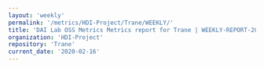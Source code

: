 ```yaml
---
layout: 'weekly'
permalink: '/metrics/HDI-Project/Trane/WEEKLY/'
title: 'DAI Lab OSS Metrics Metrics report for Trane | WEEKLY-REPORT-2020-02-16'
organization: 'HDI-Project'
repository: 'Trane'
current_date: '2020-02-16'
---
```

